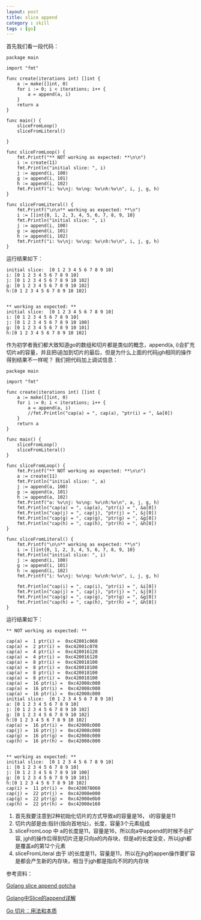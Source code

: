 ```yaml
---
layout: post
title: slice append
category : skill
tags : [go]
---
```


首先我们看一段代码：
```
package main

import "fmt"

func create(iterations int) []int {
	a := make([]int, 0)
	for i := 0; i < iterations; i++ {
		a = append(a, i)
	}
	return a
}

func main() {
	sliceFromLoop()
	sliceFromLiteral()

}

func sliceFromLoop() {
	fmt.Printf("** NOT working as expected: **\n\n")
	i := create(11)
	fmt.Println("initial slice: ", i)
	j := append(i, 100)
	g := append(i, 101)
	h := append(i, 102)
	fmt.Printf("i: %v\nj: %v\ng: %v\nh:%v\n", i, j, g, h)
}

func sliceFromLiteral() {
	fmt.Printf("\n\n** working as expected: **\n")
	i := []int{0, 1, 2, 3, 4, 5, 6, 7, 8, 9, 10}
	fmt.Println("initial slice: ", i)
	j := append(i, 100)
	g := append(i, 101)
	h := append(i, 102)
	fmt.Printf("i: %v\nj: %v\ng: %v\nh:%v\n", i, j, g, h)
}
```
运行结果如下：
```
initial slice:  [0 1 2 3 4 5 6 7 8 9 10]
i: [0 1 2 3 4 5 6 7 8 9 10]
j: [0 1 2 3 4 5 6 7 8 9 10 102]
g: [0 1 2 3 4 5 6 7 8 9 10 102]
h:[0 1 2 3 4 5 6 7 8 9 10 102]


** working as expected: **
initial slice:  [0 1 2 3 4 5 6 7 8 9 10]
i: [0 1 2 3 4 5 6 7 8 9 10]
j: [0 1 2 3 4 5 6 7 8 9 10 100]
g: [0 1 2 3 4 5 6 7 8 9 10 101]
h:[0 1 2 3 4 5 6 7 8 9 10 102]
```
作为初学者我们都大致知道go的数组和切片都是类似的概念，append(a, i)会扩充切片a的容量，并且把i追加到切片的最后，但是为什么上面的代码jgh相同的操作得到结果不一样呢？
我们把代码加上调试信息：
```
package main

import "fmt"

func create(iterations int) []int {
	a := make([]int, 0)
	for i := 0; i < iterations; i++ {
		a = append(a, i)
		//fmt.Println("cap(a) = ", cap(a), "ptr(i) = ", &a[0])
	}
	return a
}

func main() {
	sliceFromLoop()
	sliceFromLiteral()
}

func sliceFromLoop() {
	fmt.Printf("** NOT working as expected: **\n\n")
	a := create(11)
	fmt.Println("initial slice: ", a)
	j := append(a, 100)
	g := append(a, 101)
	h := append(a, 102)
	fmt.Printf("a: %v\nj: %v\ng: %v\nh:%v\n", a, j, g, h)
	fmt.Println("cap(a) = ", cap(a), "ptr(i) = ", &a[0])
	fmt.Println("cap(j) = ", cap(j), "ptr(j) = ", &j[0])
	fmt.Println("cap(g) = ", cap(g), "ptr(g) = ", &g[0])
	fmt.Println("cap(h) = ", cap(h), "ptr(h) = ", &h[0])
}

func sliceFromLiteral() {
	fmt.Printf("\n\n** working as expected: **\n")
	i := []int{0, 1, 2, 3, 4, 5, 6, 7, 8, 9, 10}
	fmt.Println("initial slice: ", i)
	j := append(i, 100)
	g := append(i, 101)
	h := append(i, 102)
	fmt.Printf("i: %v\nj: %v\ng: %v\nh:%v\n", i, j, g, h)

	fmt.Println("cap(i) = ", cap(i), "ptr(i) = ", &i[0])
	fmt.Println("cap(j) = ", cap(j), "ptr(j) = ", &j[0])
	fmt.Println("cap(g) = ", cap(g), "ptr(g) = ", &g[0])
	fmt.Println("cap(h) = ", cap(h), "ptr(h) = ", &h[0])
}
```
运行结果如下：
```
** NOT working as expected: **

cap(a) =  1 ptr(i) =  0xc42001c060
cap(a) =  2 ptr(i) =  0xc42001c070
cap(a) =  4 ptr(i) =  0xc420016120
cap(a) =  4 ptr(i) =  0xc420016120
cap(a) =  8 ptr(i) =  0xc420018100
cap(a) =  8 ptr(i) =  0xc420018100
cap(a) =  8 ptr(i) =  0xc420018100
cap(a) =  8 ptr(i) =  0xc420018100
cap(a) =  16 ptr(i) =  0xc42008c000
cap(a) =  16 ptr(i) =  0xc42008c000
cap(a) =  16 ptr(i) =  0xc42008c000
initial slice:  [0 1 2 3 4 5 6 7 8 9 10]
a: [0 1 2 3 4 5 6 7 8 9 10]
j: [0 1 2 3 4 5 6 7 8 9 10 102]
g: [0 1 2 3 4 5 6 7 8 9 10 102]
h:[0 1 2 3 4 5 6 7 8 9 10 102]
cap(a) =  16 ptr(i) =  0xc42008c000
cap(j) =  16 ptr(j) =  0xc42008c000
cap(g) =  16 ptr(g) =  0xc42008c000
cap(h) =  16 ptr(h) =  0xc42008c000


** working as expected: **
initial slice:  [0 1 2 3 4 5 6 7 8 9 10]
i: [0 1 2 3 4 5 6 7 8 9 10]
j: [0 1 2 3 4 5 6 7 8 9 10 100]
g: [0 1 2 3 4 5 6 7 8 9 10 101]
h:[0 1 2 3 4 5 6 7 8 9 10 102]
cap(i) =  11 ptr(i) =  0xc420078060
cap(j) =  22 ptr(j) =  0xc42008e000
cap(g) =  22 ptr(g) =  0xc42008e0b0
cap(h) =  22 ptr(h) =  0xc42008e160
```

1. 首先我要注意到2种初始化切片的方式导致a的容量是16， i的容量是11
2. 切片内部是由:指针(指向首地址)，长度，容量3个元素组成
3. sliceFromLoop 中 a的长度是11，容量是16，所以向a中append的时候不会扩容, jgh的操作后得到切片还是只向a的内存块，但是a的长度没变，所以jgh都是覆盖a的第12个元素
4. sliceFromLiteral 由于 i的长度是11，容量是11，所以在jhg的appen操作要扩容是都会产生新的内存块，相当于jgh都是指向不同的内存块

参考资料：

[Golang slice append gotcha](https://medium.com/@Jarema./golang-slice-append-gotcha-e9020ff37374)

[Golang中Slice的append详解](https://segmentfault.com/a/1190000011016431)

[Go 切片：用法和本质](https://blog.go-zh.org/go-slices-usage-and-internals)